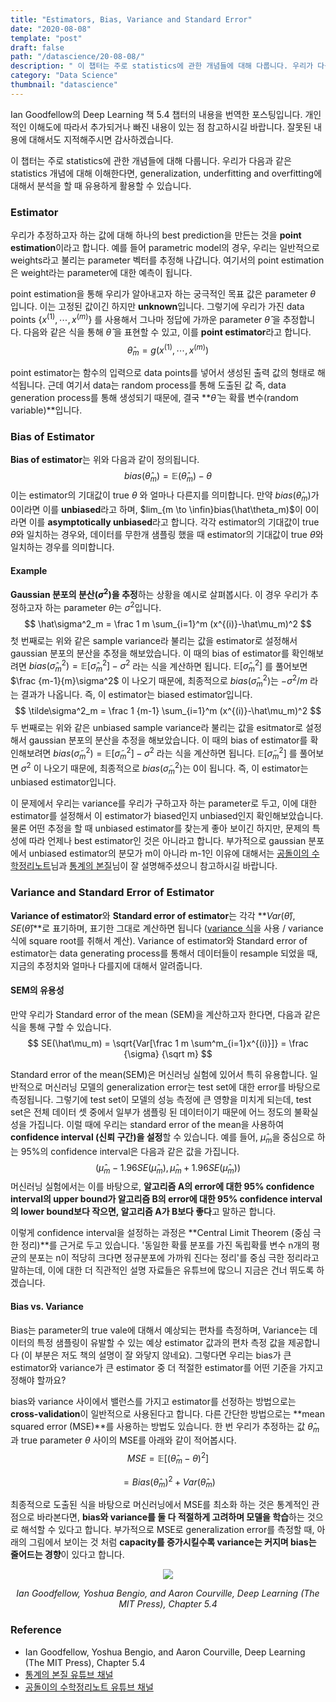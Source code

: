 ```yaml
---
title: "Estimators, Bias, Variance and Standard Error"
date: "2020-08-08"
template: "post"
draft: false
path: "/datascience/20-08-08/"
description: " 이 챕터는 주로 statistics에 관한 개념들에 대해 다룹니다. 우리가 다음과 같은 statistics 개념에 대해 이해한다면, generalization, underfitting and overfitting에 대해서 분석을 할 때 유용하게 활용할 수 있습니다."
category: "Data Science"
thumbnail: "datascience"
---
```


 Ian Goodfellow의 Deep Learning 책 5.4 챕터의 내용을 번역한 포스팅입니다. 개인적인 이해도에 따라서 추가되거나 빠진 내용이 있는 점 참고하시길 바랍니다. 잘못된 내용에 대해서도 지적해주시면 감사하겠습니다.

 이 챕터는 주로 statistics에 관한 개념들에 대해 다룹니다. 우리가 다음과 같은 statistics 개념에 대해 이해한다면, generalization, underfitting and overfitting에 대해서 분석을 할 때 유용하게 활용할 수 있습니다. 

### Estimator

 우리가 추정하고자 하는 값에 대해 하나의 best prediction을 만든는 것을 **point estimation**이라고 합니다. 예를 들어 parametric model의 경우, 우리는 일반적으로 weights라고 불리는 parameter 벡터를 추정해 나갑니다. 여기서의 point estimation은 weight라는 parameter에 대한 예측이 됩니다.



point estimation을 통해 우리가 알아내고자 하는 궁극적인 목표 값은 parameter $\theta$ 입니다. 이는 고정된 값이긴 하지만 **unknown**입니다. 그렇기에 우리가 가진 data points {$x^{(1)},\cdots,x^{(m)}$} 를 사용해서 그나마 정답에 가까운 parameter $\hat\theta$ 을 추정합니다. 다음와 같은 식을 통해 $\hat\theta$ 을 표현할 수 있고, 이를 **point estimator**라고 합니다.
$$
\hat\theta_m = g(x^{(1)},\cdots,x^{(m)})
$$


point estimator는 함수의 입력으로 data points를 넣어서 생성된 출력 값의 형태로 해석됩니다. 근데 여기서 data는 random process를 통해 도출된 값 즉, data generation process를 통해 생성되기 때문에, 결국 **$\hat\theta$ 는 확률 변수(random variable)**입니다. 

### Bias of Estimator

 **Bias of estimator**는 위와 다음과 같이 정의됩니다. 
$$
bias(\hat\theta_m) = \mathbb E(\hat\theta_m)-\theta
$$
이는 estimator의 기대값이 true $\theta$ 와 얼마나 다른지를 의미합니다. 만약 $bias(\hat\theta_m)$가 0이라면 이를 **unbiased**라고 하며, $lim_{m \to \infin}bias(\hat\theta_m)$이 0이라면 이를 **asymptotically unbiased**라고 합니다. 각각 estimator의 기대값이 true $\theta$와 일치하는 경우와, 데이터를 무한개 샘플링 했을 때 estimator의 기대값이 true $\theta$와 일치하는 경우를 의미합니다.

#### Example

 **Gaussian 분포의 분산($\sigma^2$)을 추정**하는 상황을 예시로 살펴봅시다. 이 경우 우리가 추정하고자 하는 parameter $\theta$는 $\sigma^2$입니다.
$$
\hat\sigma^2_m = \frac 1 m \sum_{i=1}^m (x^{(i)}-\hat\mu_m)^2
$$
첫 번째로는 위와 같은 sample variance라 불리는 값을 estimator로 설정해서 gaussian 분포의 분산을 추정을 해보았습니다. 이 때의 bias of estimator를 확인해보려면 $bias(\hat\sigma^2_m) = \mathbb E[\hat\sigma^2_m]-\sigma^2$ 라는 식을 계산하면 됩니다. $\mathbb E[\hat\sigma^2_m]$ 를 풀어보면 $\frac {m-1}{m}\sigma^2$ 이 나오기 때문에, 최종적으로 $bias(\hat\sigma^2_m)$는 $-\sigma^2/m$ 라는 결과가 나옵니다. 즉, 이 estimator는 biased estimator입니다.
$$
\tilde\sigma^2_m = \frac 1 {m-1} \sum_{i=1}^m (x^{(i)}-\hat\mu_m)^2
$$
두 번째로는 위와 같은 unbiased sample variance라 불리는 값을 esitmator로 설정해서 gaussian 분포의 분산을 추정을 해보았습니다. 이 때의 bias of estimator를 확인해보려면 $bias(\tilde\sigma^2_m) = \mathbb E[\tilde\sigma^2_m]-\sigma^2$ 라는 식을 계산하면 됩니다. $\mathbb E[\tilde\sigma^2_m]$ 를 풀어보면 $\sigma^2$ 이 나오기 때문에, 최종적으로 $bias(\tilde\sigma^2_m)$는 0이 됩니다. 즉, 이 estimator는 unbiased estimator입니다.



이 문제에서 우리는 variance를 우리가 구하고자 하는 parameter로 두고, 이에 대한 estimator를 설정해서 이 estimator가 biased인지 unbiased인지 확인해보았습니다. 물론 어떤 추정을 할 때 unbiased estimator를 찾는게 좋아 보이긴 하지만, 문제의 특성에 따라 언제나 best estimator인 것은 아니라고 합니다. 부가적으로 gaussian 분포에서 unbiased estimator의 분모가 m이 아니라 m-1인 이유에 대해서는 [공돌이의 수학정리노트](https://www.youtube.com/watch?v=UWh6fmb5btY)님과 [통계의 본질](https://www.youtube.com/watch?v=faVIwae-wkw)님이 잘 설명해주셨으니 참고하시길 바랍니다. 

### Variance and Standard Error of Estimator

 **Variance of estimator**와 **Standard error of estimator**는 각각 **$Var(\hat\theta)$, $SE(\hat\theta)$**로 표기하며, 표기한 그대로 계산하면 됩니다 ([variance 식](https://ko.wikipedia.org/wiki/분산)을 사용 / variance 식에 square root를 취해서 계산). Variance of estimator와 Standard error of estimator는 data generating process를 통해서 데이터들이 resample 되었을 때, 지금의 추정치와 얼마나 다를지에 대해서 알려줍니다.

#### SEM의 유용성

 만약 우리가 Standard error of the mean (SEM)을 계산하고자 한다면, 다음과 같은 식을 통해 구할 수 있습니다. 
$$
SE(\hat\mu_m) = \sqrt{Var[\frac 1 m \sum^m_{i=1}x^{(i)}]} = \frac {\sigma} {\sqrt m}
$$


Standard error of the mean(SEM)은 머신러닝 실험에 있어서 특히 유용합니다. 일반적으로 머신러닝 모델의 generalization error는 test set에 대한 error를 바탕으로 측정됩니다. 그렇기에 test set이 모델의 성능 측정에 큰 영향을 미치게 되는데, test set은 전체 데이터 셋 중에서 일부가 샘플링 된 데이터이기 때문에 어느 정도의 불확실성을 가집니다. 이럴 때에 우리는 standard error of the mean을 사용하여 **confidence interval (신뢰 구간)을 설정**할 수 있습니다. 예를 들어, $\hat\mu_m$을 중심으로 하는 95%의 confidence interval은 다음과 같은 값을 가집니다. 
$$
(\hat\mu_m-1.96SE(\hat\mu_m), \hat\mu_m+1.96SE(\hat\mu_m))
$$
머신러닝 실험에서는 이를 바탕으로, **알고리즘 A의 error에 대한 95% confidence interval의 upper bound가 알고리즘 B의 error에 대한 95% confidence interval의 lower bound보다 작으면, 알고리즘 A가 B보다 좋다**고 말하곤 합니다.

이렇게 confidence interval을 설정하는 과정은 **Central Limit Theorem (중심 극한 정리)**를 근거로 두고 있습니다. '동일한 확률 분포를 가진 독립확률 변수 n개의 평균의 분포는 n이 적당히 크다면 정규분포에 가까워 진다는 정리'를 중심 극한 정리라고 말하는데, 이에 대한 더 직관적인 설명 자료들은 유튜브에 많으니 지금은 건너 뛰도록 하겠습니다.

#### Bias vs. Variance

 Bias는 parameter의 true vale에 대해서 예상되는 편차를 측정하며, Variance는 데이터의 특정 샘플링이 유발할 수 있는 예상 estimator 값과의 편차 측정 값을 제공합니다 (이 부분은 저도 책의 설명이 잘 와닿지 않네요). 그렇다면 우리는 bias가 큰 estimator와 variance가 큰 estimator 중 더 적절한 estimator를 어떤 기준을 가지고 정해야 할까요?

bias와 variance 사이에서 밸런스를 가지고 estimator를 선정하는 방법으로는 **cross-validation**이 일반적으로 사용된다고 합니다. 다른 간단한 방법으로는 **mean squared error (MSE)**를 사용하는 방법도 있습니다. 한 번 우리가 추정하는 값 $\hat\theta_m$과 true parameter $\theta$ 사이의 MSE를 아래와 같이 적어봅시다.
$$
MSE = \mathbb E[(\hat\theta_m - \theta)^2]
$$

$$
= Bias(\hat\theta_m)^2 + Var(\hat\theta_m)
$$

최종적으로 도출된 식을 바탕으로 머신러닝에서 MSE를 최소화 하는 것은 통계적인 관점으로 바라본다면, **bias와 variance를 둘 다 적절하게 고려하며 모델을 학습**하는 것으로 해석할 수 있다고 합니다. 부가적으로 MSE로 generalization error를 측정할 때, 아래의 그림에서 보이는 것 처럼 **capacity를 증가시킬수록 variance는 커지며 bias는 줄어드는 경향**이 있다고 합니다.

<center><img src="../img/20-08-08-1.png"><p>
  <i>Ian Goodfellow, Yoshua Bengio, and Aaron Courville, Deep Learning (The MIT Press), Chapter 5.4</i>
  </p></center>

### Reference

- Ian Goodfellow, Yoshua Bengio, and Aaron Courville, Deep Learning (The MIT Press), Chapter 5.4
- [통계의 본질 유튜브 채널](https://www.youtube.com/watch?v=faVIwae-wkw)
- [공돌이의 수학정리노트 유튜브 채널](https://www.youtube.com/watch?v=UWh6fmb5btY)



